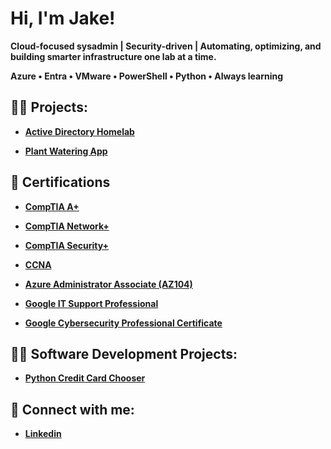 <h1>Hi, I'm Jake!</h1>

<b>Cloud-focused sysadmin | Security-driven | Automating, optimizing, and building smarter infrastructure one lab at a time.</b>

<b>Azure • Entra • VMware • PowerShell • Python • Always learning</b>

<h2>👨‍💻 Projects:</h2>

- <b>[Active Directory Homelab](https://github.com/jakehulberg/AD-Domain-Controller)</b>

- <b>[Plant Watering App](https://github.com/jakehulberg/plant-watering-app)

<h2>📄 Certifications</h2>

- [CompTIA A+](https://www.credly.com/badges/95c00774-005b-46a0-a855-95666fc3304d/linked_in_profile)
  
- [CompTIA Network+](https://www.credly.com/badges/1077b610-4916-43c2-a6ae-4c559135f379)
    
- [CompTIA Security+](https://www.credly.com/earner/earned/badge/5bb92e66-0c35-41a2-a382-10e5e7545d0e)

- [CCNA](https://www.credly.com/badges/34c20492-1584-4cd1-866e-d6b6567f38e6/public_url)

- [Azure Administrator Associate (AZ104)](https://learn.microsoft.com/en-us/users/jakehulberg-6104/transcript/71zgltoykeyw5z3?wt.mc_id=certnurture_eml1_email_wwl&source=docs)

- [Google IT Support Professional](https://www.coursera.org/account/accomplishments/professional-cert/ZSYMBJ8A6NYC)

- [Google Cybersecurity Professional Certificate](https://www.coursera.org/account/accomplishments/specialization/certificate/7QWBFEZQTDS9)

<h2>👨‍💻 Software Development Projects:</h2>

- [Python Credit Card Chooser](https://github.com/jakehulberg/Credit-Card-Chooser/blob/main/README.md)

<!-- <h2>📺 Popular YouTube Videos</h2>

- [How to get into Cybersecurity Starting From Zero](https://www.youtube.com/watch?v=a83ASGn_V_s) -->

<h2> 🤳 Connect with me:</h2>

- [Linkedin](https://www.linkedin.com/in/jake-hulberg-914964193/)

